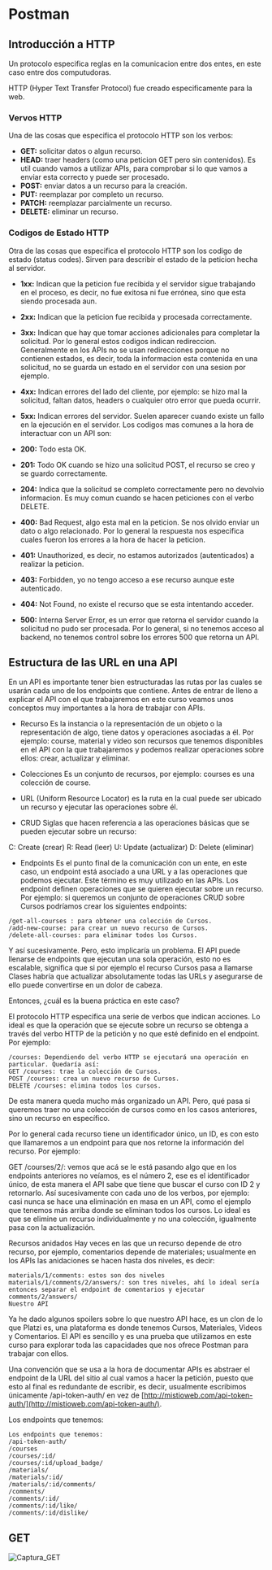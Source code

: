 # Postman

## Introducción a HTTP
Un protocolo especifica reglas en la comunicacion entre dos entes, en este caso entre dos computudoras.

HTTP (Hyper Text Transfer Protocol) fue creado especificamente para la web.

### Vervos HTTP
Una de las cosas que especifica el protocolo HTTP son los verbos:

* **GET:** solicitar datos o algun recurso.
* **HEAD:** traer headers (como una peticion GET pero sin contenidos). Es util cuando vamos a utilizar APIs, para comprobar si lo que vamos a enviar esta correcto y puede ser procesado.
* **POST:** enviar datos a un recurso para la creación.
* **PUT:** reemplazar por completo un recurso.
* **PATCH:** reemplazar parcialmente un recurso.
* **DELETE:** eliminar un recurso.

### Codigos de Estado HTTP
Otra de las cosas que especifica el protocolo HTTP son los codigo de estado (status codes). Sirven para describir el estado de la peticion hecha al servidor.

* **1xx:** Indican que la peticion fue recibida y el servidor sigue trabajando en el proceso, es decir, no fue exitosa ni fue errónea, sino que esta siendo procesada aun.
* **2xx:** Indican que la peticion fue recibida y procesada correctamente.
* **3xx:** Indican que hay que tomar acciones adicionales para completar la solicitud. Por lo general estos codigos indican redireccion. Generalmente en los APIs no se usan redirecciones porque no contienen estados, es decir, toda la informacion esta contenida en una solicitud, no se guarda un estado en el servidor con una sesion por ejemplo.
* **4xx:** Indican errores del lado del cliente, por ejemplo: se hizo mal la solicitud, faltan datos, headers o cualquier otro error que pueda ocurrir.
* **5xx:** Indican errores del servidor. Suelen aparecer cuando existe un fallo en la ejecución en el servidor.
Los codigos mas comunes a la hora de interactuar con un API son:

* **200:** Todo esta OK.
* **201:** Todo OK cuando se hizo una solicitud POST, el recurso se creo y se guardo correctamente.
* **204:** Indica que la solicitud se completo correctamente pero no devolvio informacion. Es muy comun cuando se hacen peticiones con el verbo DELETE.
* **400:** Bad Request, algo esta mal en la peticion. Se nos olvido enviar un dato o algo relacionado. Por lo general la respuesta nos especifica cuales fueron los errores a la hora de hacer la peticion.
* **401:** Unauthorized, es decir, no estamos autorizados (autenticados) a realizar la peticion.
* **403:** Forbidden, yo no tengo acceso a ese recurso aunque este autenticado.
* **404:** Not Found, no existe el recurso que se esta intentando acceder.
* **500:** Interna Server Error, es un error que retorna el servidor cuando la solicitud no pudo ser procesada. Por lo general, si no tenemos acceso al backend, no tenemos control sobre los errores 500 que retorna un API.


## Estructura de las URL en una API
En un API es importante tener bien estructuradas las rutas por las cuales se usarán cada uno de los endpoints que contiene. Antes de entrar de lleno a explicar el API con el que trabajaremos en este curso veamos unos conceptos muy importantes a la hora de trabajar con APIs.

* Recurso
Es la instancia o la representación de un objeto o la representación de algo, tiene datos y operaciones asociadas a él. Por ejemplo: course, material y video son recursos que tenemos disponibles en el API con la que trabajaremos y podemos realizar operaciones sobre ellos: crear, actualizar y eliminar.

* Colecciones
Es un conjunto de recursos, por ejemplo: courses es una colección de course.

* URL
(Uniform Resource Locator) es la ruta en la cual puede ser ubicado un recurso y ejecutar las operaciones sobre él.

* CRUD
Siglas que hacen referencia a las operaciones básicas que se pueden ejecutar sobre un recurso:

C: Create (crear)
R: Read (leer)
U: Update (actualizar)
D: Delete (eliminar)

* Endpoints
Es el punto final de la comunicación con un ente, en este caso, un endpoint está asociado a una URL y a las operaciones que podemos ejecutar. Este término es muy utilizado en las APIs. Los endpoint definen operaciones que se quieren ejecutar sobre un recurso. Por ejemplo: si queremos un conjunto de operaciones CRUD sobre Cursos podríamos crear los siguientes endpoints:

```
/get-all-courses : para obtener una colección de Cursos.
/add-new-course: para crear un nuevo recurso de Cursos.
/delete-all-courses: para eliminar todos los Cursos.
````
Y así sucesivamente. Pero, esto implicaría un problema. El API puede llenarse de endpoints que ejecutan una sola operación, esto no es escalable, significa que si por ejemplo el recurso Cursos pasa a llamarse Clases habría que actualizar absolutamente todas las URLs y asegurarse de ello puede convertirse en un dolor de cabeza.

Entonces, ¿cuál es la buena práctica en este caso?

El protocolo HTTP especifica una serie de verbos que indican acciones. Lo ideal es que la operación que se ejecute sobre un recurso se obtenga a través del verbo HTTP de la petición y no que esté definido en el endpoint. Por ejemplo:
```
/courses: Dependiendo del verbo HTTP se ejecutará una operación en particular. Quedaría así:
GET /courses: trae la colección de Cursos.
POST /courses: crea un nuevo recurso de Cursos.
DELETE /courses: elimina todos los cursos.
```
De esta manera queda mucho más organizado un API. Pero, qué pasa si queremos traer no una colección de cursos como en los casos anteriores, sino un recurso en específico.

Por lo general cada recurso tiene un identificador único, un ID, es con esto que llamaremos a un endpoint para que nos retorne la información del recurso. Por ejemplo:

GET /courses/2/: vemos que acá se le está pasando algo que en los endpoints anteriores no veíamos, es el número 2, ese es el identificador único, de esta manera el API sabe que tiene que buscar el curso con ID 2 y retornarlo.
Así sucesivamente con cada uno de los verbos, por ejemplo: casi nunca se hace una eliminación en masa en un API, como el ejemplo que tenemos más arriba donde se eliminan todos los cursos. Lo ideal es que se elimine un recurso individualmente y no una colección, igualmente pasa con la actualización.

Recursos anidados
Hay veces en las que un recurso depende de otro recurso, por ejemplo, comentarios depende de materiales; usualmente en los APIs las anidaciones se hacen hasta dos niveles, es decir:
```
materials/1/comments: estos son dos niveles
materials/1/comments/2/answers/: son tres niveles, ahí lo ideal sería entonces separar el endpoint de comentarios y ejecutar comments/2/answers/
Nuestro API
```
Ya he dado algunos spoilers sobre lo que nuestro API hace, es un clon de lo que Platzi es, una plataforma es donde tenemos Cursos, Materiales, Videos y Comentarios. El API es sencillo y es una prueba que utilizamos en este curso para explorar toda las capacidades que nos ofrece Postman para trabajar con ellos.

Una convención que se usa a la hora de documentar APIs es abstraer el endpoint de la URL del sitio al cual vamos a hacer la petición, puesto que esto al final es redundante de escribir, es decir, usualmente escribimos únicamente /api-token-auth/ en vez de [http://mistioweb.com/api-token-auth/](http://mistioweb.com/api-token-auth/).

Los endpoints que tenemos:
```
Los endpoints que tenemos:
/api-token-auth/
/courses
/courses/:id/
/courses/:id/upload_badge/
/materials/
/materials/:id/
/materials/:id/comments/
/comments/
/comments/:id/
/comments/:id/like/
/comments/:id/dislike/
```


## GET

![Captura_GET]()
